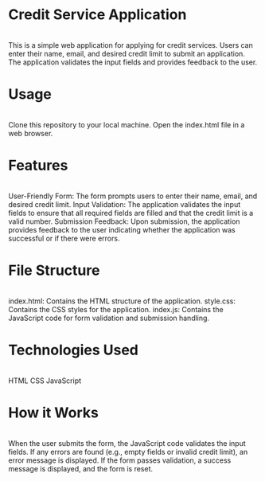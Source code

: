 <h1>Credit Service Application</h1> <br>
This is a simple web application for applying for credit services. Users can enter their name, email, and desired credit limit to submit an application. The application validates the input fields and provides feedback to the user.

<h1>Usage</h1><br>
Clone this repository to your local machine.
Open the index.html file in a web browser.

<h1>Features</h1><br>
User-Friendly Form: The form prompts users to enter their name, email, and desired credit limit.
Input Validation: The application validates the input fields to ensure that all required fields are filled and that the credit limit is a valid number.
Submission Feedback: Upon submission, the application provides feedback to the user indicating whether the application was successful or if there were errors.

<h1>File Structure</h1><br>
index.html: Contains the HTML structure of the application.
style.css: Contains the CSS styles for the application.
index.js: Contains the JavaScript code for form validation and submission handling.

<h1>Technologies Used</h1><br>
HTML
CSS
JavaScript

<h1>How it Works</h1><br>
When the user submits the form, the JavaScript code validates the input fields.
If any errors are found (e.g., empty fields or invalid credit limit), an error message is displayed.
If the form passes validation, a success message is displayed, and the form is reset.